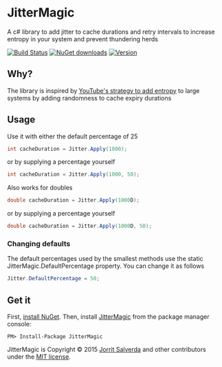 # JitterMagic

A c# library to add jitter to cache durations and retry intervals to increase entropy in your system and prevent thundering herds

[![Build Status](https://img.shields.io/appveyor/ci/JorritSalverda/JitterMagic.svg)](https://ci.appveyor.com/project/JorritSalverda/jittermagic/)
[![NuGet downloads](https://img.shields.io/nuget/dt/JitterMagic.svg)](https://www.nuget.org/packages/JitterMagic)
[![Version](https://img.shields.io/nuget/v/JitterMagic.svg)](https://www.nuget.org/packages/JitterMagic)

Why?
--------------------------------
The library is inspired by [YouTube's strategy to add entropy](http://highscalability.com/blog/2012/4/17/youtube-strategy-adding-jitter-isnt-a-bug.html) to large systems by adding randomness to cache expiry durations

Usage
--------------------------------
Use it with either the default percentage of 25

```csharp
int cacheDuration = Jitter.Apply(1000);
```

or by supplying a percentage yourself

```csharp
int cacheDuration = Jitter.Apply(1000, 50);
```

Also works for doubles

```csharp
double cacheDuration = Jitter.Apply(1000D);
```

or by supplying a percentage yourself

```csharp
double cacheDuration = Jitter.Apply(1000D, 50);
```

### Changing defaults

The default percentages used by the smallest methods use the static JitterMagic.DefaultPercentage property. You can change it as follows

```csharp
Jitter.DefaultPercentage = 50;
```

Get it
--------------------------------
First, [install NuGet](http://docs.nuget.org/docs/start-here/installing-nuget). Then, install [JitterMagic](https://www.nuget.org/packages/JitterMagic/) from the package manager console:

    PM> Install-Package JitterMagic

JitterMagic is Copyright &copy; 2015 [Jorrit Salverda](http://blog.jorritsalverda.com/) and other contributors under the [MIT license](LICENSE.txt).